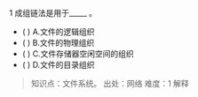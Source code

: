 1
成组链法是用于_____ 。
- ( ) A.文件的逻辑组织 
- ( ) B.文件的物理组织 
- ( ) C.文件存储器空闲空间的组织 
- ( ) D.文件的目录组织

> 知识点：文件系统。
> 出处：网络
> 难度：1
> 解释
